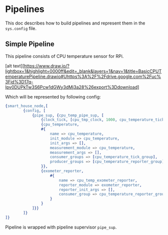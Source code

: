 # Pipelines

This doc describes how to build pipelines and represent them in the `sys.config` file.

## Simple Pipeline

This pipeline consists of CPU temperature sensor for RPi.

[alt text][https://www.draw.io/?lightbox=1&highlight=0000ff&edit=_blank&layers=1&nav=1&title=BasicCPUTemperaturePipeline.drawio#Uhttps%3A%2F%2Fdrive.google.com%2Fuc%3Fid%3D17q-Ipv0DUPkTw3S6Pcw1dGWy3dMj3a28%26export%3Ddownload]

Which will be represented by following config:

```erlang
{smart_house_node,[
        {config, [
            {pipe_sup, {cpu_temp_pipe_sup, [
                {clock_tick, [cpu_tmp_clock, 1000, cpu_temperature_tick_group]},
                {cpu_temperature,
                #{
                    name => cpu_temperature,
                    init_module => cpu_temperature,
                    init_args => [],
                    measurement_module => cpu_temperature,
                    measurement_args => [],
                    consumer_groups => [cpu_temperature_tick_group],
                    producer_groups => [cpu_temperature_reporter_group]
                }},
                {exometer_reporter,
                    #{
                        name => cpu_temp_exometer_reporter,
                        reporter_module => exometer_reporter,
                        reporter_init_args => [],
                        consumer_group => cpu_temperature_reporter_group
                    }
                }
            ]}}
        ]}
]}
```

Pipeline is wrapped with pipeline supervisor `pipe_sup`.